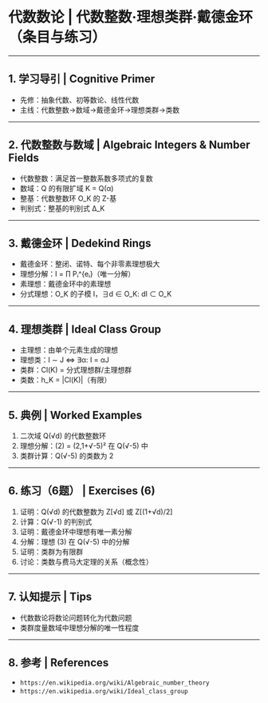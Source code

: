 # 代数数论 | 代数整数·理想类群·戴德金环（条目与练习）

---

## 1. 学习导引 | Cognitive Primer

- 先修：抽象代数、初等数论、线性代数
- 主线：代数整数→数域→戴德金环→理想类群→类数

---

## 2. 代数整数与数域 | Algebraic Integers & Number Fields

- 代数整数：满足首一整数系数多项式的复数
- 数域：Q 的有限扩域 K = Q(α)
- 整基：代数整数环 O_K 的 Z-基
- 判别式：整基的判别式 Δ_K

---

## 3. 戴德金环 | Dedekind Rings

- 戴德金环：整闭、诺特、每个非零素理想极大
- 理想分解：I = ∏ Pᵢ^{eᵢ}（唯一分解）
- 素理想：戴德金环中的素理想
- 分式理想：O_K 的子模 I，∃d ∈ O_K: dI ⊂ O_K

---

## 4. 理想类群 | Ideal Class Group

- 主理想：由单个元素生成的理想
- 理想类：I ∼ J ⇔ ∃α: I = αJ
- 类群：Cl(K) = 分式理想群/主理想群
- 类数：h_K = |Cl(K)|（有限）

---

## 5. 典例 | Worked Examples

1) 二次域 Q(√d) 的代数整数环
2) 理想分解：(2) = (2,1+√-5)² 在 Q(√-5) 中
3) 类群计算：Q(√-5) 的类数为 2

---

## 6. 练习（6题） | Exercises (6)

1) 证明：Q(√d) 的代数整数为 Z[√d] 或 Z[(1+√d)/2]
2) 计算：Q(√-1) 的判别式
3) 证明：戴德金环中理想有唯一素分解
4) 分解：理想 (3) 在 Q(√-5) 中的分解
5) 证明：类群为有限群
6) 讨论：类数与费马大定理的关系（概念性）

---

## 7. 认知提示 | Tips

- 代数数论将数论问题转化为代数问题
- 类群度量数域中理想分解的唯一性程度

---

## 8. 参考 | References

- `https://en.wikipedia.org/wiki/Algebraic_number_theory`
- `https://en.wikipedia.org/wiki/Ideal_class_group`
